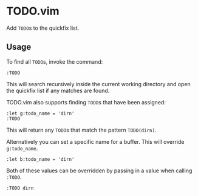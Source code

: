 # TODO.vim

Add `TODO`s to the quickfix list.

## Usage

To find all `TODO`s, invoke the command:

```
:TODO
```

This will search recursively inside the current working directory and open the
quickfix list if any matches are found.

TODO.vim also supports finding `TODO`s that have been assigned:

```
:let g:todo_name = 'dirn'
:TODO
```

This will return any `TODO`s that match the pattern `TODO(dirn)`.

Alternatively you can set a specific name for a buffer. This will override
`g:todo_name`.

```
:let b:todo_name = 'dirn'
```

Both of these values can be overridden by passing in a value when calling
`:TODO`.

```
:TODO dirn
```
